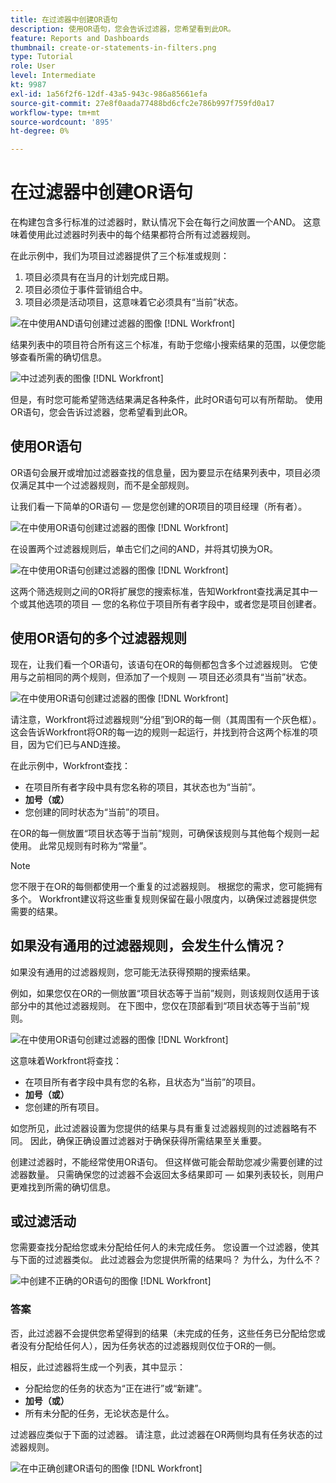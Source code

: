 ```yaml
---
title: 在过滤器中创建OR语句
description: 使用OR语句，您会告诉过滤器，您希望看到此OR。
feature: Reports and Dashboards
thumbnail: create-or-statements-in-filters.png
type: Tutorial
role: User
level: Intermediate
kt: 9987
exl-id: 1a56f2f6-12df-43a5-943c-986a85661efa
source-git-commit: 27e8f0aada77488bd6cfc2e786b997f759fd0a17
workflow-type: tm+mt
source-wordcount: '895'
ht-degree: 0%

---
```


# 在过滤器中创建OR语句

在构建包含多行标准的过滤器时，默认情况下会在每行之间放置一个AND。 这意味着使用此过滤器时列表中的每个结果都符合所有过滤器规则。

在此示例中，我们为项目过滤器提供了三个标准或规则：

1. 项目必须具有在当月的计划完成日期。
1. 项目必须位于事件营销组合中。
1. 项目必须是活动项目，这意味着它必须具有“当前”状态。

![在中使用AND语句创建过滤器的图像 [!DNL Workfront]](assets/or-statement-1.png)

结果列表中的项目符合所有这三个标准，有助于您缩小搜索结果的范围，以便您能够查看所需的确切信息。

![中过滤列表的图像 [!DNL Workfront]](assets/or-statement-2.png)

但是，有时您可能希望筛选结果满足各种条件，此时OR语句可以有所帮助。 使用OR语句，您会告诉过滤器，您希望看到此OR。

## 使用OR语句

OR语句会展开或增加过滤器查找的信息量，因为要显示在结果列表中，项目必须仅满足其中一个过滤器规则，而不是全部规则。

让我们看一下简单的OR语句 — 您是您创建的OR项目的项目经理（所有者）。

![在中使用OR语句创建过滤器的图像 [!DNL Workfront]](assets/or-statement-3.png)

在设置两个过滤器规则后，单击它们之间的AND，并将其切换为OR。

![在中使用OR语句创建过滤器的图像 [!DNL Workfront]](assets/or-statement-4.png)

这两个筛选规则之间的OR将扩展您的搜索标准，告知Workfront查找满足其中一个或其他选项的项目 — 您的名称位于项目所有者字段中，或者您是项目创建者。

## 使用OR语句的多个过滤器规则

现在，让我们看一个OR语句，该语句在OR的每侧都包含多个过滤器规则。 它使用与之前相同的两个规则，但添加了一个规则 — 项目还必须具有“当前”状态。

![在中使用OR语句创建过滤器的图像 [!DNL Workfront]](assets/or-statement-5.png)

请注意，Workfront将过滤器规则“分组”到OR的每一侧（其周围有一个灰色框）。 这会告诉Workfront将OR的每一边的规则一起运行，并找到符合这两个标准的项目，因为它们已与AND连接。

在此示例中，Workfront查找：

* 在项目所有者字段中具有您名称的项目，其状态也为“当前”。
* **加号（或）**
* 您创建的同时状态为“当前”的项目。

在OR的每一侧放置“项目状态等于当前”规则，可确保该规则与其他每个规则一起使用。 此常见规则有时称为“常量”。

>[!NOTE]
>
>您不限于在OR的每侧都使用一个重复的过滤器规则。 根据您的需求，您可能拥有多个。 Workfront建议将这些重复规则保留在最小限度内，以确保过滤器提供您需要的结果。

## 如果没有通用的过滤器规则，会发生什么情况？

如果没有通用的过滤器规则，您可能无法获得预期的搜索结果。

例如，如果您仅在OR的一侧放置“项目状态等于当前”规则，则该规则仅适用于该部分中的其他过滤器规则。 在下图中，您仅在顶部看到“项目状态等于当前”规则。

![在中使用OR语句创建过滤器的图像 [!DNL Workfront]](assets/or-statement-6.png)

这意味着Workfront将查找：

* 在项目所有者字段中具有您的名称，且状态为“当前”的项目。
* **加号（或）**
* 您创建的所有项目。

如您所见，此过滤器设置为您提供的结果与具有重复过滤器规则的过滤器略有不同。 因此，确保正确设置过滤器对于确保获得所需结果至关重要。

创建过滤器时，不能经常使用OR语句。 但这样做可能会帮助您减少需要创建的过滤器数量。 只需确保您的过滤器不会返回太多结果即可 — 如果列表较长，则用户更难找到所需的确切信息。

## 或过滤活动

您需要查找分配给您或未分配给任何人的未完成任务。 您设置一个过滤器，使其与下面的过滤器类似。 此过滤器会为您提供所需的结果吗？ 为什么，为什么不？

![中创建不正确的OR语句的图像 [!DNL Workfront]](assets/or-statement-your-turn-1.png)

### 答案

否，此过滤器不会提供您希望得到的结果（未完成的任务，这些任务已分配给您或者没有分配给任何人），因为任务状态的过滤器规则仅位于OR的一侧。

相反，此过滤器将生成一个列表，其中显示：

* 分配给您的任务的状态为“正在进行”或“新建”。
* **加号（或）**
* 所有未分配的任务，无论状态是什么。

过滤器应类似于下面的过滤器。 请注意，此过滤器在OR两侧均具有任务状态的过滤器规则。

![在中正确创建OR语句的图像 [!DNL Workfront]](assets/or-statement-your-turn-2.png)
